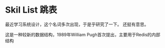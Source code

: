 # Skil List 跳表

最近学习系统设计，这个名词多次出现，于是乎研究了一下。 还挺有意思。


这是一种较新的数据结构，1989年William Pugh首次提出，主要用于Redis的内部结构